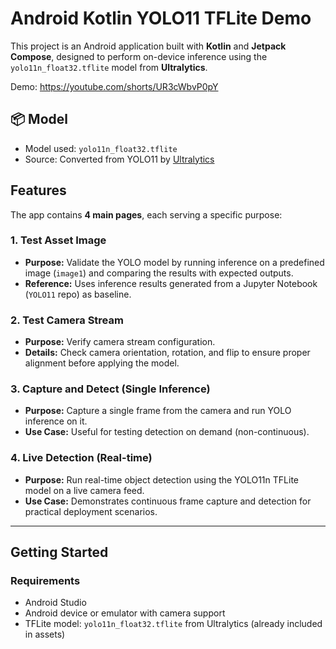 # Android Kotlin YOLO11 TFLite Demo

This project is an Android application built with **Kotlin** and **Jetpack Compose**, designed to perform on-device inference using the `yolo11n_float32.tflite` model from **Ultralytics**.

Demo: https://youtube.com/shorts/UR3cWbvP0pY
## 📦 Model
- Model used: `yolo11n_float32.tflite`
- Source: Converted from YOLO11 by [Ultralytics](https://github.com/ultralytics/ultralytics)

## Features

The app contains **4 main pages**, each serving a specific purpose:

### 1. Test Asset Image
- **Purpose:** Validate the YOLO model by running inference on a predefined image (`image1`) and comparing the results with expected outputs.
- **Reference:** Uses inference results generated from a Jupyter Notebook (`YOLO11` repo) as baseline.

### 2. Test Camera Stream
- **Purpose:** Verify camera stream configuration.
- **Details:** Check camera orientation, rotation, and flip to ensure proper alignment before applying the model.

### 3. Capture and Detect (Single Inference)
- **Purpose:** Capture a single frame from the camera and run YOLO inference on it.
- **Use Case:** Useful for testing detection on demand (non-continuous).

### 4. Live Detection (Real-time)
- **Purpose:** Run real-time object detection using the YOLO11n TFLite model on a live camera feed.
- **Use Case:** Demonstrates continuous frame capture and detection for practical deployment scenarios.

---

## Getting Started

### Requirements
- Android Studio
- Android device or emulator with camera support
- TFLite model: `yolo11n_float32.tflite` from Ultralytics (already included in assets)
